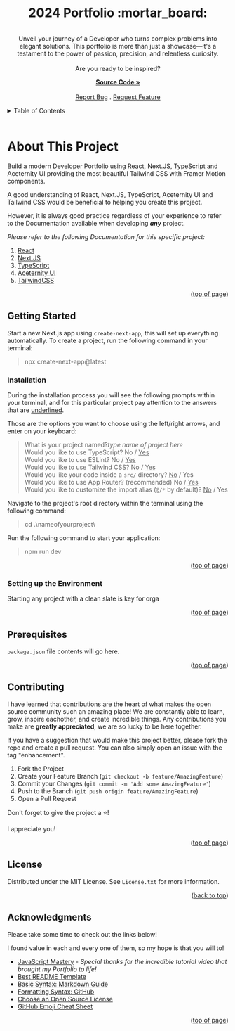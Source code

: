 <a id="readme-top"></a>

<h1 align='center'>2024 Portfolio :mortar_board:</h1> 

<div align='center'>

<img src='' alt=''>

<p align='center'>Unveil your journey of a Developer who turns complex problems into elegant solutions. This portfolio is more than just a showcase—it's a testament to the power of passion, precision, and relentless curiosity.
<br />
<br /> Are you ready to be inspired?

<a href='https://github.com/AmberForrester/Portfolio'><strong>Source Code »</strong></a>
<br />
<br />
<a href='https://github.com/AmberForrester/Portfolio/issues/new?assignees=&labels=bug&projects=&template=bug-report-%F0%9F%90%9E.md'>Report Bug</a>
.
<a href='https://github.com/AmberForrester/Portfolio/issues/new?assignees=&labels=enhancement&projects=&template=feature-request-%F0%9F%9A%80.md'>Request Feature</a>
</p>
</div>



<details>
  <summary>Table of Contents</summary>
  <ol>
    <li>
      <a href="#about-this-project">About This Project</a>
      <ul>
        <li><a href="#built-with">Built With</a></li>
      </ul>
    </li>
    <li>
      <a href="#getting-started">Getting Started</a>
      <ul>
        <li><a href="#installation">Installation</a></li>
        <li><a href="#setting-up-the-environment">Setting up the Environment</a></li>
        <li><a href="#prerequisites">Prerequisites</a></li>
      </ul>
    </li>
    <li><a href="#contributing">Contributing</a></li>
    <li><a href="#license">License</a></li>
    <li><a href="#acknowledgments">Acknowledgments</a></li>
  </ol>
</details>
<br />



# About This Project
Build a modern Developer Portfolio using React, Next.JS, TypeScript and Aceternity UI providing the most beautiful Tailwind CSS with Framer Motion components.  

A good understanding of React, Next.JS, TypeScript, Aceternity UI and Tailwind CSS would be beneficial to helping you create this project. 

However, it is always good practice regardless of your experience to refer to the Documentation available when developing ***any*** project.  

_Please refer to the following Documentation for this specific project:_
1. [React](https://react.dev/learn)
2. [Next.JS](https://nextjs.org/docs/getting-started/installation)
3. [TypeScript](https://www.typescriptlang.org/docs/)
4. [Aceternity UI](https://ui.aceternity.com/)
5. [TailwindCSS](https://v2.tailwindcss.com/docs/installation)

<p align="right">(<a href="#readme-top">top of page</a>)</p>



## Getting Started
Start a new Next.js app using `create-next-app`, this will set up everything automatically. 
To create a project, run the following command in your terminal:
> npx create-next-app@latest

### Installation
During the installation process you will see the following prompts within your terminal, and for this particular project pay attention to the answers that are <ins>underlined</ins>.

Those are the options you want to choose using the left/right arrows, and enter on your keyboard:
> What is your project named?*type name of project here* <br />
> Would you like to use TypeScript? No / <ins>Yes</ins> <br />
> Would you like to use ESLint? No / <ins>Yes</ins> <br />
> Would you like to use Tailwind CSS? No / <ins>Yes</ins><br />
> Would you like your code inside a `src/` directory? <ins>No</ins> / Yes <br />
> Would you like to use App Router? (recommended) No / <ins>Yes</ins> <br />
> Would you like to customize the import alias (`@/*` by default)? <ins>No</ins> / Yes <br />

Navigate to the project's root directory within the terminal using the following command:
> cd .\nameofyourproject\

Run the following command to start your application:
> npm run dev

<p align="right">(<a href="#readme-top">top of page</a>)</p>

### Setting up the Environment 
Starting any project with a clean slate is key for orga



<p align="right">(<a href="#readme-top">top of page</a>)</p>


## Prerequisites 

`package.json` file contents will go here.

<p align="right">(<a href="#readme-top">top of page</a>)</p>



## Contributing
I have learned that contributions are the heart of what makes the open source community such an amazing place! We are constantly able to learn, grow, inspire eachother, and create incredible things. Any contributions you make are **greatly appreciated**, we are so lucky to be here together.

If you have a suggestion that would make this project better, please fork the repo and create a pull request. You can also simply open an issue with the tag "enhancement".

1. Fork the Project
2. Create your Feature Branch (`git checkout -b feature/AmazingFeature`)
3. Commit your Changes (`git commit -m 'Add some AmazingFeature'`)
4. Push to the Branch (`git push origin feature/AmazingFeature`)
5. Open a Pull Request

Don't forget to give the project a :star:! 

I appreciate you!

<p align="right">(<a href="#readme-top">top of page</a>)</p>



## License
Distributed under the MIT License. See `License.txt` for more information.

<p align="right">(<a href="#readme-top">back to top</a>)</p>



## Acknowledgments
Please take some time to check out the links below! 

I found value in each and every one of them, so my hope is that you will to!

* [JavaScript Mastery](https://youtu.be/FTH6Dn3AyIQ?si=ILnRQt5gixQkllFU) - _Special thanks for the incredible tutorial video that brought my Portfolio to life!_
* [Best README Template](https://github.com/othneildrew/Best-README-Template)
* [Basic Syntax: Markdown Guide](https://www.markdownguide.org/basic-syntax/#reference-style-links)
* [Formatting Syntax: GitHub](https://docs.github.com/en/get-started/writing-on-github/getting-started-with-writing-and-formatting-on-github/basic-writing-and-formatting-syntax)
* [Choose an Open Source License](https://choosealicense.com)
* [GitHub Emoji Cheat Sheet](https://github.com/ikatyang/emoji-cheat-sheet/blob/master/README.md#animal-bug)

<p align="right">(<a href="#readme-top">top of page</a>)</p>